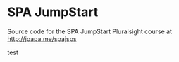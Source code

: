 SPA JumpStart
============

Source code for the SPA JumpStart Pluralsight course at http://jpapa.me/spajsps

test
